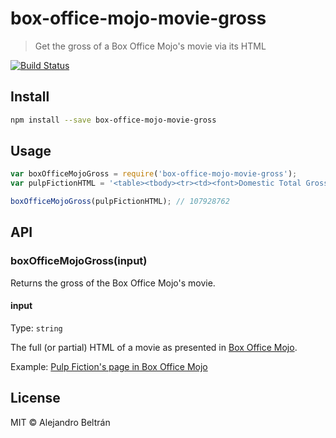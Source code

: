 # box-office-mojo-movie-gross

> Get the gross of a Box Office Mojo's movie via its HTML

[![Build Status](https://travis-ci.org/alebelcor/box-office-mojo-movie-gross.svg)](https://travis-ci.org/alebelcor/box-office-mojo-movie-gross)

## Install

```bash
npm install --save box-office-mojo-movie-gross
```

## Usage

```js
var boxOfficeMojoGross = require('box-office-mojo-movie-gross');
var pulpFictionHTML = '<table><tbody><tr><td><font>Domestic Total Gross: <b>$107,928,762</b></font></td></tr></tbody></table>';

boxOfficeMojoGross(pulpFictionHTML); // 107928762
```

## API

### boxOfficeMojoGross(input)

Returns the gross of the Box Office Mojo's movie.

#### input

Type: `string`

The full (or partial) HTML of a movie as presented in [Box Office Mojo](http://www.boxofficemojo.com/).

Example: [Pulp Fiction's page in Box Office Mojo](http://www.boxofficemojo.com/movies/?id=pulpfiction.htm)

## License

MIT © Alejandro Beltrán
